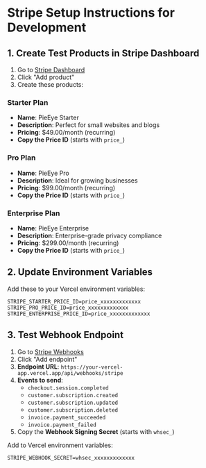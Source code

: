 # Stripe Setup Instructions for Development

## 1. Create Test Products in Stripe Dashboard

1. Go to [Stripe Dashboard](https://dashboard.stripe.com/test/products)
2. Click "Add product"
3. Create these products:

### Starter Plan
- **Name**: PieEye Starter
- **Description**: Perfect for small websites and blogs
- **Pricing**: $49.00/month (recurring)
- **Copy the Price ID** (starts with `price_`)

### Pro Plan  
- **Name**: PieEye Pro
- **Description**: Ideal for growing businesses
- **Pricing**: $99.00/month (recurring)
- **Copy the Price ID** (starts with `price_`)

### Enterprise Plan
- **Name**: PieEye Enterprise
- **Description**: Enterprise-grade privacy compliance
- **Pricing**: $299.00/month (recurring)
- **Copy the Price ID** (starts with `price_`)

## 2. Update Environment Variables

Add these to your Vercel environment variables:

```
STRIPE_STARTER_PRICE_ID=price_xxxxxxxxxxxxx
STRIPE_PRO_PRICE_ID=price_xxxxxxxxxxxxx
STRIPE_ENTERPRISE_PRICE_ID=price_xxxxxxxxxxxxx
```

## 3. Test Webhook Endpoint

1. Go to [Stripe Webhooks](https://dashboard.stripe.com/test/webhooks)
2. Click "Add endpoint"
3. **Endpoint URL**: `https://your-vercel-app.vercel.app/api/webhooks/stripe`
4. **Events to send**:
   - `checkout.session.completed`
   - `customer.subscription.created`
   - `customer.subscription.updated`
   - `customer.subscription.deleted`
   - `invoice.payment_succeeded`
   - `invoice.payment_failed`
5. Copy the **Webhook Signing Secret** (starts with `whsec_`)

Add to Vercel environment variables:
```
STRIPE_WEBHOOK_SECRET=whsec_xxxxxxxxxxxxx
```
